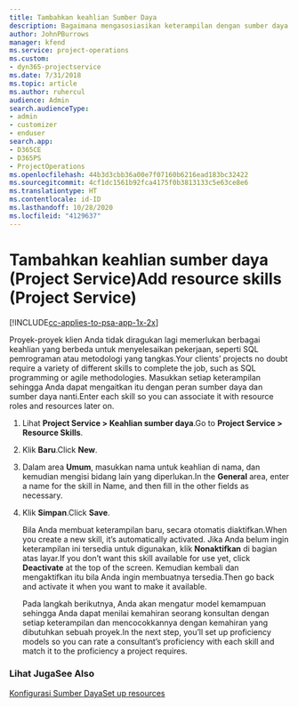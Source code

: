 ```yaml
---
title: Tambahkan keahlian Sumber Daya
description: Bagaimana mengasosiasikan keterampilan dengan sumber daya dalam Project Service
author: JohnPBurrows
manager: kfend
ms.service: project-operations
ms.custom:
- dyn365-projectservice
ms.date: 7/31/2018
ms.topic: article
ms.author: ruhercul
audience: Admin
search.audienceType:
- admin
- customizer
- enduser
search.app:
- D365CE
- D365PS
- ProjectOperations
ms.openlocfilehash: 44b3d3cbb36a00e7f07160b6216ead183bc32422
ms.sourcegitcommit: 4cf1dc1561b92fca4175f0b3813133c5e63ce8e6
ms.translationtype: HT
ms.contentlocale: id-ID
ms.lasthandoff: 10/28/2020
ms.locfileid: "4129637"
---
```

# <a name="add-resource-skills-project-service"></a><span data-ttu-id="5ddc7-103">Tambahkan keahlian sumber daya (Project Service)</span><span class="sxs-lookup"><span data-stu-id="5ddc7-103">Add resource skills (Project Service)</span></span>

[!INCLUDE[cc-applies-to-psa-app-1x-2x](../includes/cc-applies-to-psa-app-1x-2x.md)]

<span data-ttu-id="5ddc7-104">Proyek-proyek klien Anda tidak diragukan lagi memerlukan berbagai keahlian yang berbeda untuk menyelesaikan pekerjaan, seperti SQL pemrograman atau metodologi yang tangkas.</span><span class="sxs-lookup"><span data-stu-id="5ddc7-104">Your clients’ projects no doubt require a variety of different skills to complete the job, such as SQL programming or agile methodologies.</span></span> <span data-ttu-id="5ddc7-105">Masukkan setiap keterampilan sehingga Anda dapat mengaitkan itu dengan peran sumber daya dan sumber daya nanti.</span><span class="sxs-lookup"><span data-stu-id="5ddc7-105">Enter each skill so you can associate it with resource roles and resources later on.</span></span>  
  
1. <span data-ttu-id="5ddc7-106">Lihat **Project Service > Keahlian sumber daya**.</span><span class="sxs-lookup"><span data-stu-id="5ddc7-106">Go to **Project Service > Resource Skills**.</span></span>  
  
2. <span data-ttu-id="5ddc7-107">Klik **Baru**.</span><span class="sxs-lookup"><span data-stu-id="5ddc7-107">Click **New**.</span></span>  
  
3. <span data-ttu-id="5ddc7-108">Dalam area **Umum**, masukkan nama untuk keahlian di nama, dan kemudian mengisi bidang lain yang diperlukan.</span><span class="sxs-lookup"><span data-stu-id="5ddc7-108">In the **General** area, enter a name for the skill in Name, and then fill in the other fields as necessary.</span></span>  
  
4. <span data-ttu-id="5ddc7-109">Klik **Simpan**.</span><span class="sxs-lookup"><span data-stu-id="5ddc7-109">Click **Save**.</span></span>  
  
   <span data-ttu-id="5ddc7-110">Bila Anda membuat keterampilan baru, secara otomatis diaktifkan.</span><span class="sxs-lookup"><span data-stu-id="5ddc7-110">When you create a new skill, it’s automatically activated.</span></span> <span data-ttu-id="5ddc7-111">Jika Anda belum ingin keterampilan ini tersedia untuk digunakan, klik **Nonaktifkan** di bagian atas layar.</span><span class="sxs-lookup"><span data-stu-id="5ddc7-111">If you don’t want this skill available for use yet, click **Deactivate** at the top of the screen.</span></span> <span data-ttu-id="5ddc7-112">Kemudian kembali dan mengaktifkan itu bila Anda ingin membuatnya tersedia.</span><span class="sxs-lookup"><span data-stu-id="5ddc7-112">Then go back and activate it when you want to make it available.</span></span>  
  
   <span data-ttu-id="5ddc7-113">Pada langkah berikutnya, Anda akan mengatur model kemampuan sehingga Anda dapat menilai kemahiran seorang konsultan dengan setiap keterampilan dan mencocokkannya dengan kemahiran yang dibutuhkan sebuah proyek.</span><span class="sxs-lookup"><span data-stu-id="5ddc7-113">In the next step, you’ll set up proficiency models so you can rate a consultant’s proficiency with each skill and match it to the proficiency a project requires.</span></span>  
  
### <a name="see-also"></a><span data-ttu-id="5ddc7-114">Lihat Juga</span><span class="sxs-lookup"><span data-stu-id="5ddc7-114">See Also</span></span>  
 [<span data-ttu-id="5ddc7-115">Konfigurasi Sumber Daya</span><span class="sxs-lookup"><span data-stu-id="5ddc7-115">Set up resources</span></span>](../psa/set-up-resources.md)
